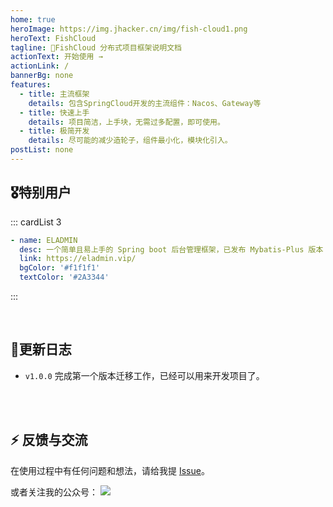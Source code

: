 ```yaml
---
home: true
heroImage: https://img.jhacker.cn/img/fish-cloud1.png
heroText: FishCloud
tagline: 🚀FishCloud 分布式项目框架说明文档
actionText: 开始使用 →
actionLink: /
bannerBg: none
features:
  - title: 主流框架
    details: 包含SpringCloud开发的主流组件：Nacos、Gateway等
  - title: 快速上手
    details: 项目简洁，上手块，无需过多配置，即可使用。
  - title: 极简开发
    details: 尽可能的减少造轮子，组件最小化，模块化引入。
postList: none
---
```

 


## 🎖特别用户
::: cardList 3
```yaml
- name: ELADMIN
  desc: 一个简单且易上手的 Spring boot 后台管理框架，已发布 Mybatis-Plus 版本
  link: https://eladmin.vip/
  bgColor: '#f1f1f1'
  textColor: '#2A3344'
```
:::

<br/>

## 🎉更新日志
* `v1.0.0` 完成第一个版本迁移工作，已经可以用来开发项目了。


<br/>

<!-- ## ⚡️未来...

::: tip
期待 [VuePress v2.0](https://github.com/vuepress/vuepress-next) 以及 [VitePress](https://github.com/vuejs/vitepress) 的正式发布...

届时，VuePress 1.x 编译慢的缺点将得到极大的改善。我将会视情况把主题升级至 VuePress v2.0 或 VitePress。还希望大家多多 [:sparkling_heart:支持](/pages/1b12ed/) 哟，持续关注吧~
::: -->

<br/>

<!-- ## 💎 公众号
`有趣研究社`是本人对各种有趣的、好玩的、沙雕的创意和想法以在线小网站或者文章的形式表达出来，比如：
- [小霸王游戏机](https://game.xugaoyi.com)
- [爱国头像生成器](https://avatar.xugaoyi.com/)
- [到账语音生成器](https://zfb.xugaoyi.com/)

还有更多好玩的等你去探索吧~

::: center
<img src="https://fastly.jsdelivr.net/gh/xugaoyi/image_store@master/blog/qrcode.zdqv9mlfc0g.jpg"  style="width:190px;" />
:::

<br/> -->

## ⚡ 反馈与交流

在使用过程中有任何问题和想法，请给我提 [Issue](https://github.com/Lyn4ever29/fish-cloud/issues)。


或者关注我的公众号：
![](https://img.jhacker.cn/img/gzh2.png)


